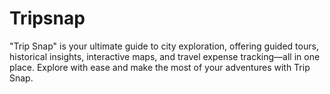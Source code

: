 # Tripsnap
"Trip Snap" is your ultimate guide to city exploration, offering guided tours, historical insights, interactive maps, and travel expense tracking—all in one place. Explore with ease and make the most of your adventures with Trip Snap.
